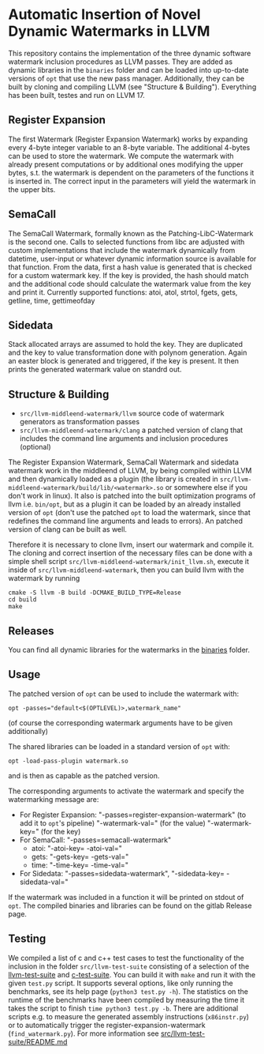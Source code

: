 # Automatic Insertion of Novel Dynamic Watermarks in LLVM
This repository contains the implementation of the three dynamic software watermark inclusion procedures as LLVM passes.
They are added as dynamic libraries in the `binaries` folder and can be loaded into up-to-date versions of `opt` that use the new pass manager.
Additionally, they can be built by cloning and compiling LLVM (see "Structure & Building"). Everything has been built, testes and run on
LLVM 17.

## Register Expansion
The first Watermark (Register Expansion Watermark) works by expanding every 
4-byte integer variable to an 8-byte variable.
The additional 4-bytes can be used to store the watermark. 
We compute the watermark with already present computations or by 
additional ones modifying the upper bytes, s.t. the watermark is dependent on the parameters of the functions it is inserted in. 
The correct input in the parameters will yield the watermark in the upper bits.

## SemaCall
The SemaCall Watermark, formally known as the Patching-LibC-Watermark is the second one.
Calls to selected functions from libc are adjusted with custom implementations that include the watermark dynamically from datetime, user-input or whatever dynamic information source is available for that function. 
From the data, first a hash value is generated that is checked for a custom watermark key. If the key is provided,
the hash should match and the additional code should calculate the watermark value from the key and print it.
Currently supported functions: atoi, atol, strtol, fgets, gets, getline, time, gettimeofday

## Sidedata
Stack allocated arrays are assumed to hold the key. They are duplicated and the key to value transformation
done with polynom generation. Again an easter block is generated and triggered, if the key is present.
It then prints the generated watermark value on standrd out.

## Structure & Building

- `src/llvm-middleend-watermark/llvm` source code of watermark generators as transformation passes
- `src/llvm-middleend-watermark/clang` a patched version of clang that includes the command line arguments and inclusion procedures (optional)

The Register Expansion Watermark, SemaCall Watermark and sidedata watermark work in the middleend of LLVM, by being compiled 
within LLVM and then dynamically loaded as a plugin (the library is created in `src/llvm-middleend-watermark/build/lib/<watermark>.so` 
or somewhere else if you don't work in linux). It also is patched into the built optimization programs of llvm i.e. 
`bin/opt`, but as a plugin it can be loaded by an already installed version of `opt` 
(don't use the patched `opt` to load the watermark, since that redefines the command line arguments and leads to errors).
An patched version of clang can be built as well.

Therefore it is necessary to clone llvm, insert our watermark and compile it. The cloning and correct insertion of 
the necessary files can be done with a simple shell script `src/llvm-middleend-watermark/init_llvm.sh`, execute it
inside of `src/llvm-middleend-watermark`, then you can build llvm with the watermark by running
```
cmake -S llvm -B build -DCMAKE_BUILD_TYPE=Release
cd build
make
```

## Releases
You can find all dynamic libraries for the watermarks in the [binaries](./binaries) folder.

## Usage
The patched version of `opt` can be used to include the watermark with:
```
opt -passes="default<$(OPTLEVEL)>,watermark_name"
```
(of course the corresponding watermark arguments have to be given additionally)

The shared libraries can be loaded in a standard version of `opt` with:
```
opt -load-pass-plugin watermark.so
```
and is then as capable as the patched version.

The corresponding arguments to activate the watermark and specify the watermarking message are:
- For Register Expansion: "-passes=register-expansion-watermark" (to add it to `opt`'s pipeline) 
                          "-watermark-val=<integer>" (for the value) 
                          "-watermark-key=<integer>" (for the key)
- For SemaCall: "-passes=semacall-watermark"
    * atoi: "-atoi-key=<string with leading number> -atoi-val=<string>"
    * gets: "-gets-key=<string> -gets-val=<string>"
    * time: "-time-key=<timestamp> -time-val=<string>"
- For Sidedata: "-passes=sidedata-watermark", "-sidedata-key=<string> -sidedata-val=<string>"

If the watermark was included in a function it will be printed on stdout of `opt`.
The compiled binaries and libraries can be found on the gitlab Release page.

## Testing
We compiled a list of c and c++ test cases to test the functionality of the inclusion in the folder `src/llvm-test-suite` consisting of a
selection of the [llvm-test-suite](https://github.com/llvm/llvm-test-suite/) and [c-test-suite](https://github.com/c-testsuite/c-testsuite).
You can build it with `make` and run it with the given `test.py` script. It supports several options, like only running the benchmarks,
see its help page (`python3 test.py -h`).
The statistics on the runtime of the benchmarks have been compiled by measuring the time it takes the script to finish `time python3 test.py -b`.
There are additional scripts e.g. to measure the generated assembly instructions (`x86instr.py`) or to automatically trigger the register-expansion-watermark (`find_watermark.py`). For more information see [src/llvm-test-suite/README.md](./src/llvm-test-suite/README.md)

